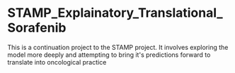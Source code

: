 # STAMP_Explainatory_Translational_Sorafenib
This is a continuation project to the STAMP project. It involves exploring the model more deeply and attempting to bring it's predictions forward to translate into oncological practice
